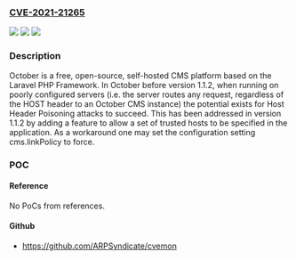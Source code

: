 ### [CVE-2021-21265](https://cve.mitre.org/cgi-bin/cvename.cgi?name=CVE-2021-21265)
![](https://img.shields.io/static/v1?label=Product&message=october&color=blue)
![](https://img.shields.io/static/v1?label=Version&message=%3C%201.1.2%20&color=brightgreen)
![](https://img.shields.io/static/v1?label=Vulnerability&message=CWE-644%3A%20Improper%20Neutralization%20of%20HTTP%20Headers%20for%20Scripting%20Syntax&color=brightgreen)

### Description

October is a free, open-source, self-hosted CMS platform based on the Laravel PHP Framework. In October before version 1.1.2, when running on poorly configured servers (i.e. the server routes any request, regardless of the HOST header to an October CMS instance) the potential exists for Host Header Poisoning attacks to succeed. This has been addressed in version 1.1.2 by adding a feature to allow a set of trusted hosts to be specified in the application. As a workaround one may set the configuration setting cms.linkPolicy to force.

### POC

#### Reference
No PoCs from references.

#### Github
- https://github.com/ARPSyndicate/cvemon

